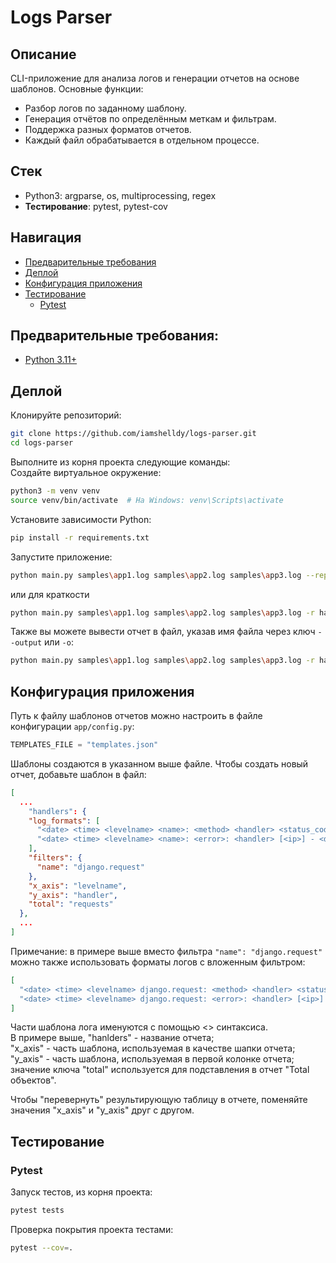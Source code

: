 # Logs Parser

## Описание
CLI-приложение для анализа логов и генерации отчетов на основе шаблонов. Основные функции:
* Разбор логов по заданному шаблону.
* Генерация отчётов по определённым меткам и фильтрам.
* Поддержка разных форматов отчетов.
* Каждый файл обрабатывается в отдельном процессе.

## Стек
* Python3: argparse, os, multiprocessing, regex
* **Тестирование**: pytest, pytest-cov

## Навигация
* [Предварительные требования](#предварительные-требования)
* [Деплой](#деплой)
* [Конфигурация приложения](#конфигурация-приложения)
* [Тестирование](#тестирование)
  * [Pytest](#pytest)

## Предварительные требования:
* [Python 3.11+](https://www.python.org/downloads/)

## Деплой
Клонируйте репозиторий:

```bash
git clone https://github.com/iamshelldy/logs-parser.git
cd logs-parser
```

Выполните из корня проекта следующие команды:\
Создайте виртуальное окружение:
```bash
python3 -m venv venv  
source venv/bin/activate  # На Windows: venv\Scripts\activate  
```
Установите зависимости Python:
```bash
pip install -r requirements.txt
```
Запустите приложение:
```bash
python main.py samples\app1.log samples\app2.log samples\app3.log --report handlers
```
или для краткости
```bash
python main.py samples\app1.log samples\app2.log samples\app3.log -r handlers
```
Также вы можете вывести отчет в файл, указав имя файла через ключ `--output` или `-o`:
```bash
python main.py samples\app1.log samples\app2.log samples\app3.log -r handlers -o out.txt
```

## Конфигурация приложения
Путь к файлу шаблонов отчетов можно настроить в файле конфигурации `app/config.py`:
```python
TEMPLATES_FILE = "templates.json"
```
Шаблоны создаются в указанном выше файле.
Чтобы создать новый отчет, добавьте шаблон в файл:
```json
[
  ...
    "handlers": {
    "log_formats": [
      "<date> <time> <levelname> <name>: <method> <handler> <status_code> <status> [<ip>]",
      "<date> <time> <levelname> <name>: <error>: <handler> [<ip>] - <description>"
    ],
    "filters": {
      "name": "django.request"
    },
    "x_axis": "levelname",
    "y_axis": "handler",
    "total": "requests"
  },
  ...
]
```
Примечание: в примере выше вместо фильтра ```"name": "django.request"``` можно также использовать форматы логов с вложенным фильтром:
```json
[
  "<date> <time> <levelname> django.request: <method> <handler> <status_code> <status> [<ip>]",
  "<date> <time> <levelname> django.request: <error>: <handler> [<ip>] - <description>"
]
```
Части шаблона лога именуются с помощью <> синтаксиса.\
В примере выше, "hanlders" - название отчета;\
"x_axis" - часть шаблона, используемая в качестве шапки отчета;\
"y_axis" - часть шаблона, используемая в первой колонке отчета;\
значение ключа "total" используется для подставления в отчет "Total объектов".

Чтобы "перевернуть" результирующую таблицу в отчете, поменяйте значения "x_axis" и "y_axis" друг с другом.

## Тестирование

### Pytest
Запуск тестов, из корня проекта:
```bash
pytest tests
```
Проверка покрытия проекта тестами:
```bash
pytest --cov=.
```
